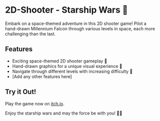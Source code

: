 # 2D-Shooter - Starship Wars 🚀

Embark on a space-themed adventure in this 2D shooter game! Pilot a hand-drawn Millennium Falcon through various levels in space, each more challenging than the last.

## Features

- Exciting space-themed 2D shooter gameplay 🔫
- Hand-drawn graphics for a unique visual experience 🎨
- Navigate through different levels with increasing difficulty 🌌
- [Add any other features here]

## Try it Out!

Play the game now on [itch.io](https://crewdipie-playz.itch.io/starship-wars).

Enjoy the starship wars and may the force be with you! 🌠✨

